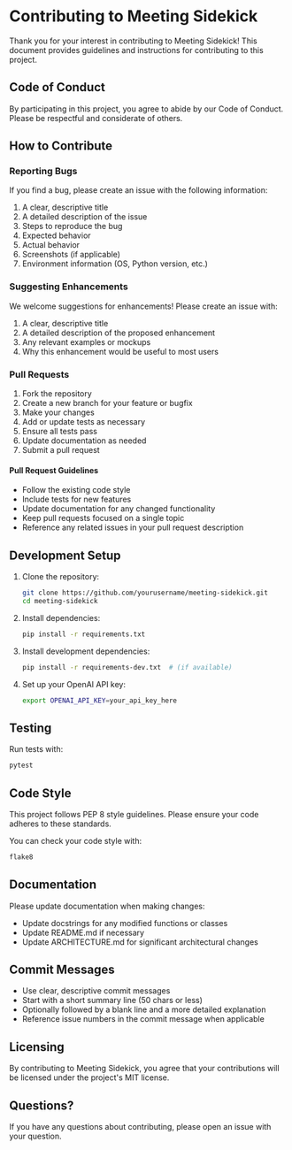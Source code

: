 # Contributing to Meeting Sidekick

Thank you for your interest in contributing to Meeting Sidekick! This document provides guidelines and instructions for contributing to this project.

## Code of Conduct

By participating in this project, you agree to abide by our Code of Conduct. Please be respectful and considerate of others.

## How to Contribute

### Reporting Bugs

If you find a bug, please create an issue with the following information:

1. A clear, descriptive title
2. A detailed description of the issue
3. Steps to reproduce the bug
4. Expected behavior
5. Actual behavior
6. Screenshots (if applicable)
7. Environment information (OS, Python version, etc.)

### Suggesting Enhancements

We welcome suggestions for enhancements! Please create an issue with:

1. A clear, descriptive title
2. A detailed description of the proposed enhancement
3. Any relevant examples or mockups
4. Why this enhancement would be useful to most users

### Pull Requests

1. Fork the repository
2. Create a new branch for your feature or bugfix
3. Make your changes
4. Add or update tests as necessary
5. Ensure all tests pass
6. Update documentation as needed
7. Submit a pull request

#### Pull Request Guidelines

- Follow the existing code style
- Include tests for new features
- Update documentation for any changed functionality
- Keep pull requests focused on a single topic
- Reference any related issues in your pull request description

## Development Setup

1. Clone the repository:
   ```bash
   git clone https://github.com/yourusername/meeting-sidekick.git
   cd meeting-sidekick
   ```

2. Install dependencies:
   ```bash
   pip install -r requirements.txt
   ```

3. Install development dependencies:
   ```bash
   pip install -r requirements-dev.txt  # (if available)
   ```

4. Set up your OpenAI API key:
   ```bash
   export OPENAI_API_KEY=your_api_key_here
   ```

## Testing

Run tests with:
```bash
pytest
```

## Code Style

This project follows PEP 8 style guidelines. Please ensure your code adheres to these standards.

You can check your code style with:
```bash
flake8
```

## Documentation

Please update documentation when making changes:

- Update docstrings for any modified functions or classes
- Update README.md if necessary
- Update ARCHITECTURE.md for significant architectural changes

## Commit Messages

- Use clear, descriptive commit messages
- Start with a short summary line (50 chars or less)
- Optionally followed by a blank line and a more detailed explanation
- Reference issue numbers in the commit message when applicable

## Licensing

By contributing to Meeting Sidekick, you agree that your contributions will be licensed under the project's MIT license.

## Questions?

If you have any questions about contributing, please open an issue with your question. 